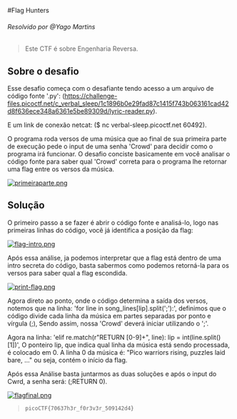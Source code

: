 #Flag Hunters
###### Resolvido por @Yago Martins
> Este CTF é sobre Engenharia Reversa.
## Sobre o desafio
Esse desafio começa com o desafiante tendo acesso a um arquivo de código fonte '.py': (https://challenge-files.picoctf.net/c_verbal_sleep/1c1896b0e29fad87c1415f743b063161cad42d8f636ece348a6361e5be89309d/lyric-reader.py). 

E um link de conexão netcat: ($ nc verbal-sleep.picoctf.net 60492).

O programa roda versos de uma música que ao final de sua primeira parte de execução pede o input de uma senha 'Crowd' para decidir como o programa irá funcionar. O desafio conciste basicamente em você analisar o código fonte para saber qual 'Crowd' correta para o programa lhe retornar uma flag entre os versos da música.

[![primeiraparte.png](https://i.postimg.cc/Tw7SVHk7/primeiraparte.png)](https://postimg.cc/WFZXjScg)

## Solução
O primeiro passo a se fazer é abrir o código fonte e analisá-lo, logo nas primeiras linhas do código, você já identifica a posição da flag:

[![flag-intro.png](https://i.postimg.cc/3RkMcTD5/flag-intro.png)](https://postimg.cc/S2btnHrD)

Após essa análise, ja podemos interpretar que a flag está dentro de uma intro secreta do código, basta sabermos como podemos retorná-la para os versos para saber qual a flag escondida.

[![print-flag.png](https://i.postimg.cc/GmmXQjy6/print-flag.png)](https://postimg.cc/ZCXPYpjL)

Agora direto ao ponto, onde o código determina a saída dos versos, notemos que na linha: 'for line in song_lines[lip].split(';'):', definimos que o código divide cada linha da música em partes separadas por ponto e vírgula (;), Sendo assim, nossa 'Crowd' deverá iniciar utilizando o ';'.

Agora na linha: 'elif re.match(r"RETURN [0-9]+", line): lip = int(line.split()[1])', O ponteiro lip, que indica qual linha da música está sendo processada, é colocado em 0. A linha 0 da música é: "Pico warriors rising, puzzles laid bare, ..." ou seja, contém o início da flag.

Após essa Análise basta juntarmos as duas soluções e após o input do Cwrd, a senha será: (;RETURN 0).

[![flagfinal.png](https://i.postimg.cc/mrNhg7d2/flagfinal.png)](https://postimg.cc/VSvz70Q3)



>`picoCTF{70637h3r_f0r3v3r_509142d4}`
 

